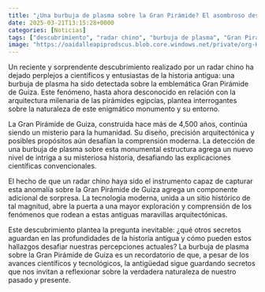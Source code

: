 ```yaml
---
title: "¿Una burbuja de plasma sobre la Gran Pirámide? El asombroso descubrimiento de China que desafía la ciencia"
date: 2025-03-21T13:15:28+0000
categories: [Noticias]
tags: ["descubrimiento", "radar chino", "burbuja de plasma", "Gran Pirámide de Guiza", "arquitectura milenaria", "pirámides egipcias", "misterio", "diseño", "precisión arquitectónica", "tecnología moderna", "historia antigua"]
image: "https://oaidalleapiprodscus.blob.core.windows.net/private/org-HKmKxpuNw3Y88lm4EBrIPq0n/user-ZwiCXOggLL8ZNNKE2g7rXFmV/img-VxB4AP3iiSNHWmCEg2fWu6IM.png?st=2025-03-21T12%3A15%3A28Z&se=2025-03-21T14%3A15%3A28Z&sp=r&sv=2024-08-04&sr=b&rscd=inline&rsct=image/png&skoid=d505667d-d6c1-4a0a-bac7-5c84a87759f8&sktid=a48cca56-e6da-484e-a814-9c849652bcb3&skt=2025-03-21T12%3A42%3A27Z&ske=2025-03-22T12%3A42%3A27Z&sks=b&skv=2024-08-04&sig=5yR3%2BjD%2BPWUR8wToR8Oe7DV%2BGMlNRHulAN0Nyk9t9is%3D"
---
```


Un reciente y sorprendente descubrimiento realizado por un radar chino ha dejado perplejos a científicos y entusiastas de la historia antigua: una burbuja de plasma ha sido detectada sobre la emblemática Gran Pirámide de Guiza. Este fenómeno, hasta ahora desconocido en relación con la arquitectura milenaria de las pirámides egipcias, plantea interrogantes sobre la naturaleza de este enigmático monumento y su entorno.

La Gran Pirámide de Guiza, construida hace más de 4,500 años, continúa siendo un misterio para la humanidad. Su diseño, precisión arquitectónica y posibles propósitos aún desafían la comprensión moderna. La detección de una burbuja de plasma sobre esta monumental estructura agrega un nuevo nivel de intriga a su misteriosa historia, desafiando las explicaciones científicas convencionales.

El hecho de que un radar chino haya sido el instrumento capaz de capturar esta anomalía sobre la Gran Pirámide de Guiza agrega un componente adicional de sorpresa. La tecnología moderna, unida a un sitio histórico de tal magnitud, abre la puerta a una mayor exploración y comprensión de los fenómenos que rodean a estas antiguas maravillas arquitectónicas.

Este descubrimiento plantea la pregunta inevitable: ¿qué otros secretos aguardan en las profundidades de la historia antigua y cómo pueden estos hallazgos desafiar nuestras percepciones actuales? La burbuja de plasma sobre la Gran Pirámide de Guiza es un recordatorio de que, a pesar de los avances científicos y tecnológicos, la antigüedad sigue guardando secretos que nos invitan a reflexionar sobre la verdadera naturaleza de nuestro pasado y presente.
    